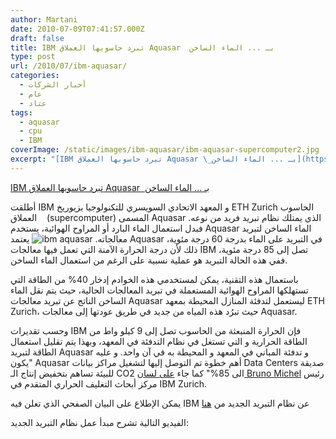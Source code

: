 ```yaml
---
author: Martani
date: 2010-07-09T07:41:57.000Z
draft: false
title: IBM تبرد حاسوبها العملاق Aquasar  بـ ... الماء الساخن
type: post
url: /2010/07/ibm-aquasar/
categories:
  - أخبار الشركات
  - عام
  - عتاد
tags:
  - aquasar
  - cpu
  - IBM
coverImage: /static/images/ibm-aquasar/ibm-aquasar-supercomputer2.jpg
excerpt: "[IBM تبرد حاسوبها العملاق Aquasar \_بـ ... الماء الساخن](https://www.it-scoop.com/2010/07/ibm-aquasar/)\n\nأطلقت IBM و المعهد الاتحادي السويسري للتكنولوجيا بزيوريخ ETH Zurich الحاسوب العملاق \_\_\_(supercomputer) المسمى Aquasar الذي يمتلك نظام تبريد فريد من نوعه. فبدل استعمال الماء البارد أو المراوح الهوائية، يستخدم Aquasar الماء"
---
```

[IBM تبرد حاسوبها العملاق Aquasar  بـ ... الماء الساخن](https://www.it-scoop.com/2010/07/ibm-aquasar/)

أطلقت IBM و المعهد الاتحادي السويسري للتكنولوجيا بزيوريخ ETH Zurich الحاسوب العملاق    (supercomputer) المسمى Aquasar الذي يمتلك نظام تبريد فريد من نوعه. فبدل استعمال الماء البارد أو المراوح الهوائية، يستخدم Aquasar الماء الساخن لتبريد معالجاته. ![ibm aquasar](/static/images/ibm-aquasar/ibm-aquasar-supercomputer2.jpg) يعتمد Aquasar في التبريد على الماء بدرجة 60 درجة مئوية، ذلك لأن درجة الحرارة الآمنة التي تعمل فيها معالجات IBM تصل إلى 85 درجة مئوية، ففي هذه الحالة التبريد هو عملية نسبية على الرغم من استعمال الماء الساخن.

باستعمال هذه التقنية، يمكن لمستخدمي هذه الخوادم إدخار 40% من الطاقة التي تستهلكها المراوح الهوائية المستعملة في تبريد المعالجات الحالية، حيث يتم نقل الماء الساخن الناتج عن تبريد معالجات Aquasar ليستعمل لتدفئة المنازل المحيطة بمعهد ETH Zurich، حيث تبرُد هذه المياه من جديد في طريق عودتها إلى معالجات Aquasar.

وحسب تقديرات IBM فإن الحرارة المنبعثة من الحاسوب تصل إلى 9 كيلو واط من الطاقة الحرارية و التي تستغل في نظام التدفئة في المعهد، وبهذا يتم تقليل استعمال الطاقة لتبريد Aquasar و تدفئة المباني في المعهد و المحيطة به في آن واحد. و عليه "يكون Aquasar أهم خطوة تم التوصل إليها لتشغيل مراكز بيانات Data Centers صديقة للبيئة تساهم بتخفيض إنتاج الـ CO2 الى 85%" كما جاء [على لسان Bruno Michel](http://www.serverwatch.com/news/article.php/3891621/IBMs-in-Hot-Water-to-Cool-Servers.htm) رئيس مركز أبحاث التغليف الحراري المتقدم في IBM Zurich.

يمكن الإطلاع على البيان الصفحي الذي تعلن فيه IBM عن نظام التبريد الجديد من [هنا](http://www-03.ibm.com/press/us/en/pressrelease/32049.wss)

الفيديو التالية تشرح مبدأ عمل نظام التبريد الجديد:
